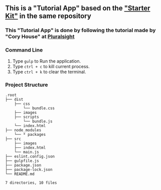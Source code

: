 ## This is a "Tutorial App" based on the ["Starter Kit"](https://github.com/JonasJsk/React-Flux/tree/master/StarterKit) in the same repository

### This "Tutorial App" is done by following the tutorial made by "Cory House" at [Pluralsight](https://app.pluralsight.com/library/courses/react-flux-building-applications/table-of-contents)



### Command Line
1. Type `gulp` to Run the application.
2. Type `ctrl + c` to kill current process.
3. Type `ctrl + k` to clear the terminal.

### Project Structure
	.root
	├── dist
		├── css
			└── bundle.css
		├── images
		├── scripts
			└── bundle.js
		└── index.html
	├── node_modules
		└── * packages
	├── src
		├── images
		├── index.html
		└── main.js
	├── eslint.config.json
	├── gulpfile.js
	├── package.json
	├── package-lock.json
	└── README.md
	
	7 directories, 10 files